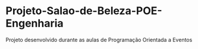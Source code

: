 # Projeto-Salao-de-Beleza-POE-Engenharia
 Projeto desenvolvido durante as aulas de Programação Orientada a Eventos
